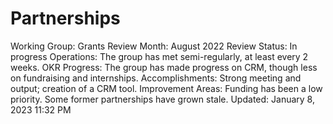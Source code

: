 # Partnerships

Working Group: Grants
Review Month: August 2022
Review Status: In progress
Operations: The group has met semi-regularly, at least every 2 weeks.
OKR Progress: The group has made progress on CRM, though less on fundraising and internships.
Accomplishments: Strong meeting and output; creation of a CRM tool.
Improvement Areas: Funding has been a low priority. Some former partnerships have grown stale.
Updated: January 8, 2023 11:32 PM